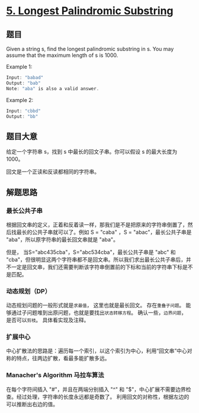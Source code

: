 # [5. Longest Palindromic Substring](https://leetcode.com/problems/longest-palindromic-substring/)

## 题目

Given a string s, find the longest palindromic substring in s. You may assume that the maximum length of s is 1000.

Example 1:

```c
Input: "babad"
Output: "bab"
Note: "aba" is also a valid answer.
```

Example 2:

```c
Input: "cbbd"
Output: "bb"
```

## 题目大意

给定一个字符串 s，找到 s 中最长的回文子串。你可以假设 s 的最大长度为 1000。

回文是一个正读和反读都相同的字符串。

## 解题思路

### 最长公共子串

根据回文串的定义，正着和反着读一样，那我们是不是把原来的字符串倒置了，然后找最长的公共子串就可以了。例如 S = "caba" ，S = "abac"，最长公共子串是 "aba"，所以原字符串的最长回文串就是 "aba"。

但是， 当S="abc435cba"，S="abc534cba"，最长公共子串是 "abc" 和 "cba"，但很明显这两个字符串都不是回文串。所以我们求出最长公共子串后，并不一定是回文串，我们还需要判断该字符串倒置前的下标和当前的字符串下标是不是匹配。

### 动态规划（DP）

动态规划问题的一般形式就是`求最值`， 这里也就是最长回文。
存在`重叠子问题`。
能够通过子问题堆到出原问题，也就是要找出`状态转移方程`。
确认一些，`边界问题`，
是否可以`剪枝`。
具体看实现及注释。

### 扩展中心

中心扩散法的思路是：遍历每一个索引，以这个索引为中心，利用“回文串”中心对称的特点，往两边扩散，看最多能扩散多远。

### Manacher's Algorithm 马拉车算法

在每个字符间插入 "#"，并且在两端分别插入 "^" 和 "$"，中心扩展不需要边界检查。经过处理，字符串的长度永远都是奇数了。
利用回文的对称性，根据左边的可以推断出右边的值。

